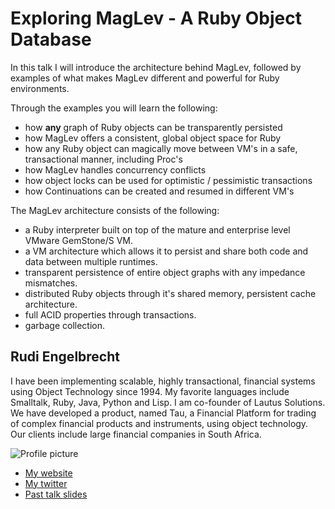 # Exploring MagLev - A Ruby Object Database

In this talk I will introduce the architecture behind MagLev, followed by examples of what makes MagLev different and powerful for Ruby environments.

Through the examples you will learn the following:

* how **any** graph of Ruby objects can be transparently persisted
* how MagLev offers a consistent, global object space for Ruby
* how any Ruby object can magically move between VM's in a safe, transactional manner, including Proc's
* how MagLev handles concurrency conflicts
* how object locks can be used for optimistic / pessimistic transactions
* how Continuations can be created and resumed in different VM's

The MagLev architecture consists of the following:

* a Ruby interpreter built on top of the mature and enterprise level VMware GemStone/S VM.
* a VM architecture which allows it to persist and share both code and data between multiple runtimes.
* transparent persistence of entire object graphs with any impedance mismatches.
* distributed Ruby objects through it's shared memory, persistent cache architecture.
* full ACID properties through transactions.
* garbage collection.


## Rudi Engelbrecht

I have been implementing scalable, highly transactional, financial systems using Object Technology since 1994. My favorite languages include Smalltalk, Ruby, Java, Python and Lisp. I am co-founder of Lautus Solutions. We have developed a product, named Tau, a Financial Platform for trading of complex financial products and instruments, using object technology. Our clients include large financial companies in South Africa.

![Profile picture](https://github.com/rle/call-for-proposals/raw/master/Rudi_Engelbrecht-Exploring_MagLev_A_Ruby_Object_Database/profile_picture.jpg)

- [My website](http://www.rudiengelbrecht.com)
- [My twitter](https://twitter.com/#!/rudiengelbrecht)
- [Past talk slides](http://www.slideshare.net/rengelbrecht/maglev-rubyfuza-cape-town-2012)


